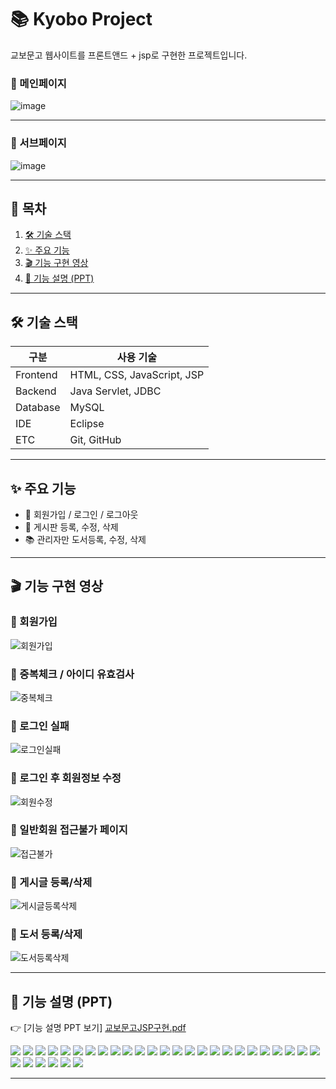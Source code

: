 # 📚 Kyobo Project

교보문고 웹사이트를 프론트앤드 + jsp로 구현한 프로젝트입니다.

### 📂 메인페이지
![image](https://github.com/user-attachments/assets/6c0baabf-fd11-42d4-b172-4e641af4c5e2)


---


### 📂 서브페이지
![image](https://github.com/user-attachments/assets/a29e346d-2762-4ce5-bca9-80667f046691)

---

## 📑 목차
1. [🛠️ 기술 스택](#️-기술-스택)
2. [✨ 주요 기능](#-주요-기능)
3. [🎬 기능 구현 영상](#-기능-구현-영상)
4. [🔎 기능 설명 (PPT)](#-기능-설명-ppt)

---

## 🛠️ 기술 스택

| 구분 | 사용 기술 |
|------|-----------|
| Frontend | HTML, CSS, JavaScript, JSP |
| Backend  | Java Servlet, JDBC |
| Database | MySQL |
| IDE | Eclipse |
| ETC | Git, GitHub |

---

## ✨ 주요 기능

- 👤 회원가입 / 로그인 / 로그아웃
- 📝 게시판 등록, 수정, 삭제
- 📚 관리자만 도서등록, 수정, 삭제

---
## 🎬 기능 구현 영상
### 📌 회원가입
![회원가입](https://github.com/user-attachments/assets/c11a5790-a4e4-41de-a887-897d9ea0c86b)

### 📌 중복체크 / 아이디 유효검사
![중복체크](https://github.com/user-attachments/assets/9872e6c4-d108-4e8f-bc0f-9b2673bd0029)

### 📌 로그인 실패
![로그인실패](https://github.com/user-attachments/assets/32512985-a995-49c1-b9c5-c395b0ebd1ff)

### 📌 로그인 후 회원정보 수정
![회원수정](https://github.com/user-attachments/assets/9331c4ca-b25f-4d59-81a0-80ad9c9472bf)

### 📌 일반회원 접근불가 페이지
![접근불가](https://github.com/user-attachments/assets/6c16068b-8461-465b-988e-04352b1710c4)

### 📌 게시글 등록/삭제
![게시글등록삭제](https://github.com/user-attachments/assets/9b28ab06-a3aa-4427-bb8e-e4ba2b97bc66)

### 📌 도서 등록/삭제
![도서등록삭제](https://github.com/user-attachments/assets/c95090b8-5bd3-4818-9eb9-b62eb5a93126)





---

## 🔎 기능 설명 (PPT)

👉 [기능 설명 PPT 보기] [교보문고JSP구현.pdf](https://github.com/user-attachments/files/20856751/JSP.pdf)


  <img src="https://github.com/user-attachments/assets/f6b34cbd-dd82-4dd7-8a2e-40238c8ee9f1" />
  <img src="https://github.com/user-attachments/assets/478deb28-4b32-4abc-9a9f-682ecdb64c5c" />


  <img src="https://github.com/user-attachments/assets/93f5384b-0c60-4495-86f0-52320a72cd4a"/>
  <img src="https://github.com/user-attachments/assets/04ab1fbc-185b-4f1e-a715-a59f285301ba" />


  <img src="https://github.com/user-attachments/assets/bbfcc356-a823-4ea6-aa78-cdaa7965aadd" />
  <img src="https://github.com/user-attachments/assets/3dab6c2f-78ef-4a67-877d-e854abf1f22b"/>

  <img src="https://github.com/user-attachments/assets/2a2216d5-cc2d-422a-ba26-eb3835919c91"/>
  <img src="https://github.com/user-attachments/assets/467b39b9-a287-4ac4-a8c9-98dbc0c2be9f"/>


  <img src="https://github.com/user-attachments/assets/ca56a587-5419-4cd3-8c0f-84733aebb542" />
  <img src="https://github.com/user-attachments/assets/87f099f4-95ac-4bba-b071-7a0fb4e8c8cc" />

  <img src="https://github.com/user-attachments/assets/d590058f-f34c-48fa-b873-0c9b967ff64d" />
  <img src="https://github.com/user-attachments/assets/38d93e24-660c-4d77-a385-a5253b129f87" />


  <img src="https://github.com/user-attachments/assets/817c6a9e-0117-40ac-8f4c-f616ce4062c1"/>
  <img src="https://github.com/user-attachments/assets/58884036-1910-4e29-a56b-2b38abc5e70c" />

  <img src="https://github.com/user-attachments/assets/2875c6ff-6729-44cd-86fe-1e302a9e90c2" />
  <img src="https://github.com/user-attachments/assets/f052a7bf-4055-435a-92b2-137981eb74df" />

  <img src="https://github.com/user-attachments/assets/324a40c1-2d09-4622-9935-5d6fe5db63e0" />
  <img src="https://github.com/user-attachments/assets/23bb786b-56e9-4a9e-8359-7797c2c8fe64" />

  <img src="https://github.com/user-attachments/assets/4819a922-aaf9-4530-b122-c34a1d9c45f5" />
  <img src="https://github.com/user-attachments/assets/5cf27ead-a24d-4542-8b81-17420d64b717" />


  <img src="https://github.com/user-attachments/assets/e882d628-08d1-41a5-b6b1-14602392f13f" />
  <img src="https://github.com/user-attachments/assets/0bb75c96-1300-4856-9fe4-6ed43b3dad07" />


  <img src="https://github.com/user-attachments/assets/a80f6172-cc4f-4e9c-aea3-b422572ed279" />
  <img src="https://github.com/user-attachments/assets/46649a9a-3308-4ef0-bcb3-9587896b4b74" />

  <img src="https://github.com/user-attachments/assets/0ae82a16-f748-4288-9d14-326f51328fe0" />
  <img src="https://github.com/user-attachments/assets/1df75dbb-024e-4037-bebd-9d15bf4fbe40" />

  <img src="https://github.com/user-attachments/assets/f7bfdac5-d025-4e2e-8401-9da5d08eee5c" />
  <img src="https://github.com/user-attachments/assets/b9ce4ab9-72da-4d2b-9c2f-3853bc696636" />

  <img src="https://github.com/user-attachments/assets/a24ea495-31ec-4124-a95b-fd74012386f3" />
  <img src="https://github.com/user-attachments/assets/45190aac-317c-43d1-b7f8-5626d65324e2" />

  <img src="https://github.com/user-attachments/assets/71dc8e7c-4df3-4cfc-a919-7894cefef81e" />


---

